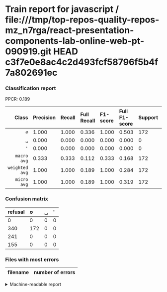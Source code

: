 # Train report for javascript / file:///tmp/top-repos-quality-repos-mz_n7rga/react-presentation-components-lab-online-web-pt-090919.git HEAD c3f7e0e8ac4c2d493fcf58796f5b4f7a802691ec

### Classification report

PPCR: 0.189

| Class | Precision | Recall | Full Recall | F1-score | Full F1-score | Support | Full Support | PPCR |
|------:|:----------|:-------|:------------|:---------|:---------|:--------|:-------------|:-----|
| `∅` | 1.000| 1.000| 0.336| 1.000| 0.503| 172| 512| 0.336 |
| `␣` | 0.000| 0.000| 0.000| 0.000| 0.000| 0| 241| 0.000 |
| `'` | 0.000| 0.000| 0.000| 0.000| 0.000| 0| 155| 0.000 |
| `macro avg` | 0.333| 0.333| 0.112| 0.333| 0.168| 172| 908| 0.189 |
| `weighted avg` | 1.000| 1.000| 0.189| 1.000| 0.284| 172| 908| 0.189 |
| `micro avg` | 1.000| 1.000| 0.189| 1.000| 0.319| 172| 908| 0.189 |

### Confusion matrix

|refusal|  ∅| ␣| '| 
|:---|:---|:---|:---|
|0 |0 |0 |0 |
|340 |172 |0 |0 |
|241 |0 |0 |0 |
|155 |0 |0 |0 |

### Files with most errors

| filename | number of errors|
|:----:|:-----|

<details>
    <summary>Machine-readable report</summary>
```json
{
  "cl_report": {"\u0027": {"f1-score": 0.0, "precision": 0.0, "recall": 0.0, "support": 0}, "macro avg": {"f1-score": 0.3333333333333333, "precision": 0.3333333333333333, "recall": 0.3333333333333333, "support": 172}, "micro avg": {"f1-score": 1.0, "precision": 1.0, "recall": 1.0, "support": 172}, "weighted avg": {"f1-score": 1.0, "precision": 1.0, "recall": 1.0, "support": 172}, "\u2205": {"f1-score": 1.0, "precision": 1.0, "recall": 1.0, "support": 172}, "\u2423": {"f1-score": 0.0, "precision": 0.0, "recall": 0.0, "support": 0}},
  "cl_report_full": {"\u0027": {"f1-score": 0.0, "precision": 0.0, "recall": 0.0, "support": 155}, "macro avg": {"f1-score": 0.16764132553606237, "precision": 0.3333333333333333, "recall": 0.11197916666666667, "support": 908}, "micro avg": {"f1-score": 0.31851851851851853, "precision": 1.0, "recall": 0.1894273127753304, "support": 908}, "weighted avg": {"f1-score": 0.28358708813148875, "precision": 0.5638766519823789, "recall": 0.1894273127753304, "support": 908}, "\u2205": {"f1-score": 0.5029239766081871, "precision": 1.0, "recall": 0.3359375, "support": 512}, "\u2423": {"f1-score": 0.0, "precision": 0.0, "recall": 0.0, "support": 241}},
  "ppcr": 0.1894273127753304
}
```
</details>
